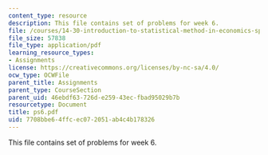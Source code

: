 ```yaml
---
content_type: resource
description: This file contains set of problems for week 6.
file: /courses/14-30-introduction-to-statistical-method-in-economics-spring-2006/7708bbe64ffcec072051ab4c4b178326_ps6.pdf
file_size: 57838
file_type: application/pdf
learning_resource_types:
- Assignments
license: https://creativecommons.org/licenses/by-nc-sa/4.0/
ocw_type: OCWFile
parent_title: Assignments
parent_type: CourseSection
parent_uid: 46ebdf63-726d-e259-43ec-fbad95029b7b
resourcetype: Document
title: ps6.pdf
uid: 7708bbe6-4ffc-ec07-2051-ab4c4b178326
---
```

This file contains set of problems for week 6.